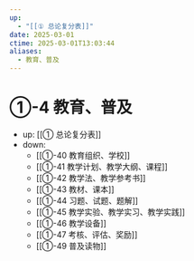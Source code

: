 ```yaml
---
up:
  - "[[① 总论复分表]]"
date: 2025-03-01
ctime: 2025-03-01T13:03:44
aliases:
  - 教育、普及
---
```


# ①-4 教育、普及

- up: [[① 总论复分表]]
- down:	
	- [[①-40 教育组织、学校]]
	- [[①-41 教学计划、教学大纲、课程]]
	- [[①-42 教学法、教学参考书]]
	- [[①-43 教材、课本]]
	- [[①-44 习题、试题、题解]]
	- [[①-45 教学实验、教学实习、教学实践]]
	- [[①-46 教学设备]]
	- [[①-47 考核、评估、奖励]]
	- [[①-49 普及读物]]
	
